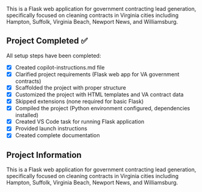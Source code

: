 This is a Flask web application for government contracting lead generation, specifically focused on cleaning contracts in Virginia cities including Hampton, Suffolk, Virginia Beach, Newport News, and Williamsburg.

## Project Completed ✅

All setup steps have been completed:
- [x] Created copilot-instructions.md file
- [x] Clarified project requirements (Flask web app for VA government contracts)
- [x] Scaffolded the project with proper structure
- [x] Customized the project with HTML templates and VA contract data
- [x] Skipped extensions (none required for basic Flask)
- [x] Compiled the project (Python environment configured, dependencies installed)
- [x] Created VS Code task for running Flask application
- [x] Provided launch instructions
- [x] Created complete documentation

## Project Information
This is a Flask web application for government contracting lead generation, specifically focused on cleaning contracts in Virginia cities including Hampton, Suffolk, Virginia Beach, Newport News, and Williamsburg.
